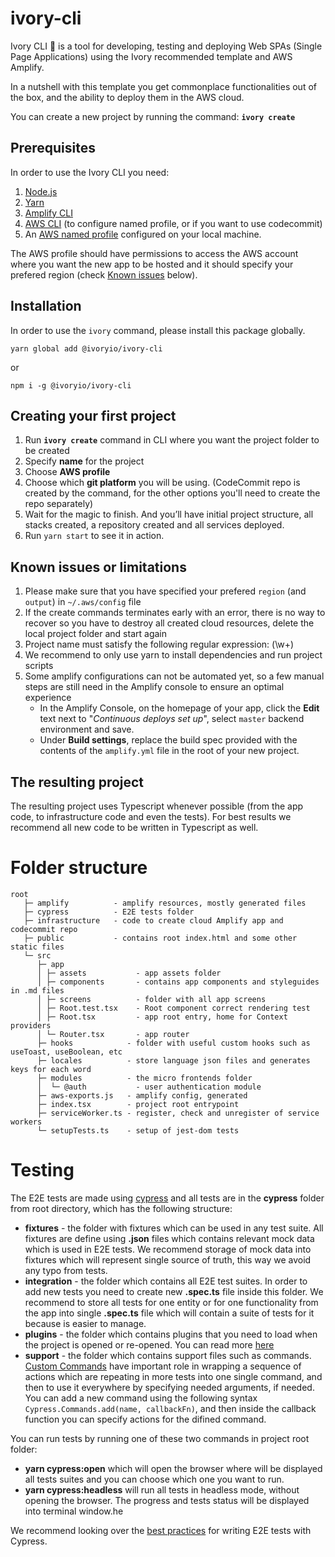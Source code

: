 # ivory-cli
Ivory CLI 🐘 is a tool for developing, testing and deploying Web SPAs (Single Page Applications) using the Ivory recommended template and AWS Amplify.

In a nutshell with this template you get commonplace functionalities out of the box, and the ability to deploy them in the AWS cloud.

You can create a new project by running the command: **`ivory create`**


## Prerequisites
In order to use the Ivory CLI you need:
1. [Node.js](https://nodejs.org/en/)
1. [Yarn](https://classic.yarnpkg.com/en/docs/install#mac-stable)
1. [Amplify CLI](https://docs.amplify.aws/cli/start/install)
1. [AWS CLI](https://aws.amazon.com/cli/) (to configure named profile, or if you want to use codecommit)
1. An [AWS named profile](https://docs.aws.amazon.com/cli/latest/userguide/cli-configure-profiles.html) configured on your local machine.

The AWS profile should have permissions to access the AWS account where you want the new app to be hosted and it should specify your prefered region (check [Known issues](#known-issues-or-limitations) below).


## Installation

In order to use the `ivory` command, please install this package globally.

```shell
yarn global add @ivoryio/ivory-cli
```
or
```shell
npm i -g @ivoryio/ivory-cli
```

## Creating your first project
1. Run **`ivory create`** command in CLI where you want the project folder to be created
1. Specify **name** for the project
1. Choose **AWS profile**
1. Choose which **git platform** you will be using. (CodeCommit repo is created by the command, for the other options you'll need to create the repo separately)
1. Wait for the magic to finish. And you’ll have initial project structure, all stacks created, a repository created and all services deployed.
1. Run `yarn start` to see it in action.

## Known issues or limitations

1. Please make sure that you have specified your prefered `region` (and `output`) in `~/.aws/config` file
1. If the create commands terminates early with an error, there is no way to recover so you have to destroy all created cloud resources, delete the local project folder and start again
1. Project name must satisfy the following regular expression: (\w+)
1. We recommend to only use yarn to install dependencies and run project scripts
1. Some amplify configurations can not be automated yet, so a few manual steps are still need in the Amplify console to ensure an optimal experience
    * In the Amplify Console, on the homepage of your app, click the **Edit** text next to "*Continuous deploys set up*", select `master` backend environment and save.
    * Under **Build settings**, replace the build spec provided with the contents of the `amplify.yml` file in the root of your new project.


## The resulting project

The resulting project uses Typescript whenever possible (from the app code, to infrastructure code and even the tests).
For best results we recommend all new code to be written in Typescript as well.

# Folder structure
```
root
   ├─ amplify          - amplify resources, mostly generated files
   ├─ cypress          - E2E tests folder
   ├─ infrastructure   - code to create cloud Amplify app and codecommit repo
   ├─ public           - contains root index.html and some other static files
   └─ src
      ├─ app
      │ ├─ assets           - app assets folder
      │ ├─ components       - contains app components and styleguides in .md files
      │ ├─ screens          - folder with all app screens
      │ ├─ Root.test.tsx    - Root component correct rendering test
      │ ├─ Root.tsx         - app root entry, home for Context providers
      │ └─ Router.tsx       - app router
      ├─ hooks            - folder with useful custom hooks such as useToast, useBoolean, etc
      ├─ locales          - store language json files and generates keys for each word
      ├─ modules          - the micro frontends folder
      │  └─ @auth           - user authentication module
      ├─ aws-exports.js   - amplify config, generated
      ├─ index.tsx        - project root entrypoint
      ├─ serviceWorker.ts - register, check and unregister of service workers
      └─ setupTests.ts    - setup of jest-dom tests
```

# Testing

The E2E tests are made using [cypress](https://www.cypress.io/) and all tests are in the **cypress** folder from root directory, which has the following structure:
 - **fixtures** - the folder with fixtures which can be used in any test suite. All fixtures are define using **.json** files which contains relevant mock data which is used in E2E tests. We recommend storage of mock data into fixtures which will represent single source of truth, this way we avoid any typo from tests.
 - **integration** - the folder which contains all E2E test suites. In order to add new tests you need to create new **.spec.ts** file inside this folder. We recommend to store all tests for one entity or for one functionality from the app into single **.spec.ts** file which will contain a suite of tests for it because is easier to manage.
 - **plugins** - the folder which contains plugins that you need to load when the project is opened or re-opened. You can read more [here](https://on.cypress.io/plugins-guide)
 - **support** - the folder which contains support files such as commands. [Custom Commands](https://docs.cypress.io/api/cypress-api/custom-commands.html#Syntax) have important role in wrapping a sequence of actions which are repeating in more tests into one single command, and then to use it everywhere by specifying needed arguments, if needed. You can add a new command using the following syntax `Cypress.Commands.add(name, callbackFn)`, and then inside the callback function you can specify actions for the difined command.

You can run tests by running one of these two commands in project root folder:
 - **yarn cypress:open** which will open the browser where will be displayed all tests suites and you can choose which one you want to run.
 - **yarn cypress:headless** will run all tests in headless mode, without opening the browser. The progress and tests status will be displayed into terminal window.he

We recommend looking over the [best practices](https://docs.cypress.io/guides/references/best-practices.html) for writing E2E tests with Cypress.
